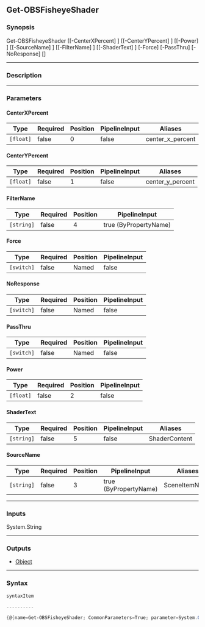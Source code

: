 Get-OBSFisheyeShader
--------------------

### Synopsis

Get-OBSFisheyeShader [[-CenterXPercent] <float>] [[-CenterYPercent] <float>] [[-Power] <float>] [[-SourceName] <string>] [[-FilterName] <string>] [[-ShaderText] <string>] [-Force] [-PassThru] [-NoResponse] [<CommonParameters>]

---

### Description

---

### Parameters
#### **CenterXPercent**

|Type     |Required|Position|PipelineInput|Aliases         |
|---------|--------|--------|-------------|----------------|
|`[float]`|false   |0       |false        |center_x_percent|

#### **CenterYPercent**

|Type     |Required|Position|PipelineInput|Aliases         |
|---------|--------|--------|-------------|----------------|
|`[float]`|false   |1       |false        |center_y_percent|

#### **FilterName**

|Type      |Required|Position|PipelineInput        |
|----------|--------|--------|---------------------|
|`[string]`|false   |4       |true (ByPropertyName)|

#### **Force**

|Type      |Required|Position|PipelineInput|
|----------|--------|--------|-------------|
|`[switch]`|false   |Named   |false        |

#### **NoResponse**

|Type      |Required|Position|PipelineInput|
|----------|--------|--------|-------------|
|`[switch]`|false   |Named   |false        |

#### **PassThru**

|Type      |Required|Position|PipelineInput|
|----------|--------|--------|-------------|
|`[switch]`|false   |Named   |false        |

#### **Power**

|Type     |Required|Position|PipelineInput|
|---------|--------|--------|-------------|
|`[float]`|false   |2       |false        |

#### **ShaderText**

|Type      |Required|Position|PipelineInput|Aliases      |
|----------|--------|--------|-------------|-------------|
|`[string]`|false   |5       |false        |ShaderContent|

#### **SourceName**

|Type      |Required|Position|PipelineInput        |Aliases      |
|----------|--------|--------|---------------------|-------------|
|`[string]`|false   |3       |true (ByPropertyName)|SceneItemName|

---

### Inputs
System.String

---

### Outputs
* [Object](https://learn.microsoft.com/en-us/dotnet/api/System.Object)

---

### Syntax
```PowerShell
syntaxItem
```
```PowerShell
----------
```
```PowerShell
{@{name=Get-OBSFisheyeShader; CommonParameters=True; parameter=System.Object[]}}
```
